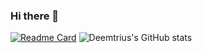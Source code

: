 ### Hi there 👋

[![Readme Card](https://github-readme-stats.vercel.app/api/pin/?username=DemetriusADS&repo=github-readme-stats)](https://github.com/DemetriusADS/pocKafkaAndCleanArch)
![Deemtrius's GitHub stats](https://github-readme-stats.vercel.app/api?username=DemetriusADS&show_icons=true&theme=vision-friendly-dark)

